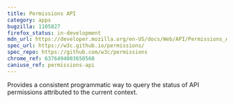 ```yaml
---
title: Permissions API
category: apps
bugzilla: 1105827
firefox_status: in-development
mdn_url: https://developer.mozilla.org/en-US/docs/Web/API/Permissions_API
spec_url: https://w3c.github.io/permissions/
spec_repo: https://github.com/w3c/permissions
chrome_ref: 6376494003650560
caniuse_ref: permissions-api
---
```


Provides a consistent programmatic way to query the status of API permissions attributed to the current context.
